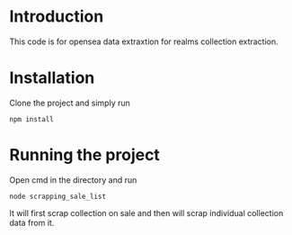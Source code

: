 # Introduction
This code is for opensea data extraxtion for realms collection extraction. 

# Installation
Clone the project and simply run
```
npm install
```

# Running the project
Open cmd in the directory and run
 ```
 node scrapping_sale_list
 ```
 It will first scrap collection on sale and then will scrap individual collection data from it.
